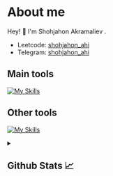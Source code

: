 # About me
<p>Hey! 👋 I'm Shohjahon Akramaliev .</p>

- Leetcode:                           [shohjahon_ahi](https://leetcode.com/u/Shohjahon_ahi/)
- Telegram:                           [shohjahon_ahi](https://t.me/shohjahon_ahi)

## Main tools
[![My Skills](https://skillicons.dev/icons?i=python,django,html,css)](https://skillicons.dev)

## Other tools
[![My Skills](https://skillicons.dev/icons?i=git,github,vscode,pycharm,postman)](https://skillicons.dev)

<details>
  <summary><b><h2>Github Stats 📈 <h2></b></summary>
  <a href="https://github.com/dlshodivc">
    <p align="left">
      <img src="https://github-profile-summary-cards.vercel.app/api/cards/profile-details?username=dlshodivc&theme=github_dark">
      <img align="left" src="https://github-profile-summary-cards.vercel.app/api/cards/stats?username=dlshodivc&theme=github_dark">
      <img align="left" src="https://github-profile-summary-cards.vercel.app/api/cards/productive-time?username=dlshodivc&theme=github_dark&utcOffset=5"><br>
    </p>
  </a> 
</details>

